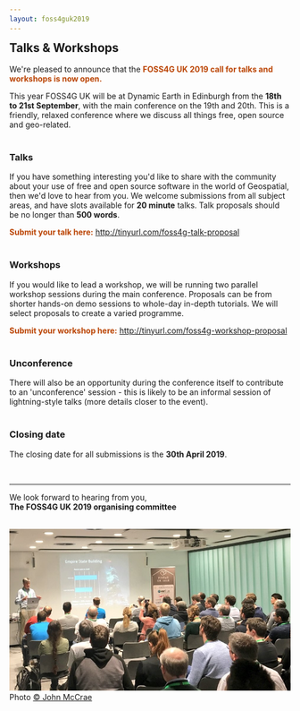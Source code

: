 ```yaml
---
layout: foss4guk2019
---
```

<h2 style="margin-top:0;">Talks & Workshops</h2>

We're pleased to announce that the <span style="color:#bb4505; font-weight:bold;">FOSS4G UK 2019 call for talks and workshops is now open.</span>

This year FOSS4G UK will be at Dynamic Earth in Edinburgh from the <strong>18th to 21st September</strong>, with the main conference on the 19th and 20th. This is a friendly, relaxed conference where we discuss all things free, open source and geo-related.

<h3 style="margin-top:40px;">Talks</h3>
If you have something interesting you'd like to share with the community about your use of free and open source software in the world of Geospatial, then we'd love to hear from you. We welcome submissions from all subject areas, and have slots available for <strong>20 minute</strong> talks. Talk proposals should be no longer than <strong>500 words</strong>.

<span style="color:#bb4505; font-weight:bold;">Submit your talk here:</span> <a href="http://tinyurl.com/foss4g-talk-proposal" style="font-weight:bold;" target="_blank" title="FOSS4GUK2019 Talk Submission Form" alt="FOSS4GUK2019 Talk Submission Form">http://tinyurl.com/foss4g-talk-proposal</a>
&nbsp;

<h3 style="margin-top:40px;">Workshops</h3>
If you would like to lead a workshop, we will be running two parallel workshop sessions during the main conference. Proposals can be from shorter hands-on demo sessions to whole-day in-depth tutorials. We will select proposals to create a varied programme.

<span style="color:#bb4505; font-weight:bold;">Submit your workshop here:</span> <a href="http://tinyurl.com/foss4g-workshop-proposal" style="font-weight:bold;" target="_blank" title="FOSS4GUK2019 Workshop Submission Form" alt="FOSS4GUK2019 Workshop Submission Form">http://tinyurl.com/foss4g-workshop-proposal</a>

<h3 style="margin-top:40px;">Unconference</h3>
There will also be an opportunity during the conference itself to contribute to an 'unconference' session - this is likely to be an informal session of lightning-style talks (more details closer to the event).

<h3 style="margin-top:40px;">Closing date</h3>
The closing date for all submissions is the <strong>30th April 2019</strong>.

&nbsp;

--------------------------------

We look forward to hearing from you,<br><strong>The FOSS4G UK 2019 organising committee</strong>

&nbsp;
![FOSS4GUK 2018 Talk](images/foss4guk_2018_talk.jpg "FOSS4GUK 2018 Talk")
Photo <a href="https://twitter.com/JohnSMcCrae/status/972147230089113600" target="_blank" alt="John McCrae on Twitter" title="John McCrae on Twitter">&copy; John McCrae</a>
